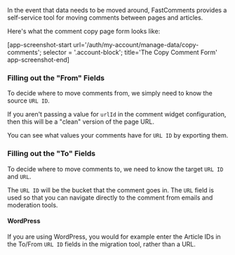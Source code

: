 In the event that data needs to be moved around, FastComments provides a self-service tool for moving comments
between pages and articles.

Here's what the comment copy page form looks like:

[app-screenshot-start url='/auth/my-account/manage-data/copy-comments'; selector = '.account-block'; title='The Copy Comment Form' app-screenshot-end]

### Filling out the "From" Fields

To decide where to move comments from, we simply need to know the source `URL ID`.

If you aren't passing a value for `urlId` in the comment widget configuration, then this will be a "clean" version of the page URL.

You can see what values your comments have for `URL ID` by exporting them.

### Filling out the "To" Fields

To decide where to move comments to, we need to know the target `URL ID` and `URL`.

The `URL ID` will be the bucket that the comment goes in. The `URL` field is used so that you can navigate directly
to the comment from emails and moderation tools.

#### WordPress

If you are using WordPress, you would for example enter the Article IDs in the To/From `URL ID` fields in the migration tool,
rather than a URL.
